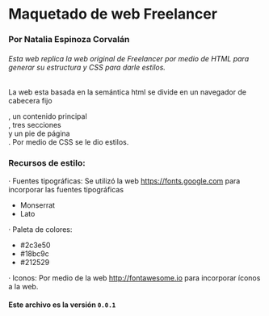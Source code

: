 # Maquetado de web Freelancer
### Por Natalia Espinoza Corvalán

###### Esta web replica la web original de Freelancer por medio de HTML para generar su estructura y CSS para darle estilos.

La web esta basada en la semántica html se divide en un navegador de cabecera fijo <nav>,
un contenido principal <main>, tres secciones <section> y un pie de página <footer>.
Por medio de CSS se le dio estilos.

### Recursos de estilo:

· Fuentes tipográficas:
  Se utilizó la web https://fonts.google.com para incorporar las fuentes tipográficas
  - Monserrat
  - Lato

· Paleta de colores:
  - #2c3e50
  - #18bc9c
  - #212529

· Iconos:
  Por medio de la web http://fontawesome.io para incorporar íconos a la web.


#### Este archivo es la versión `0.0.1`
